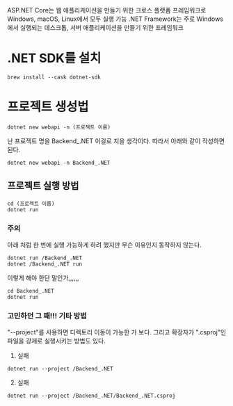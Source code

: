


ASP.NET Core는 웹 애플리케이션을 만들기 위한 크로스 플랫폼 프레임워크로 Windows, macOS, Linux에서 모두 실행 가능
.NET Framework는 주로 Windows에서 실행되는 데스크톱, 서버 애플리케이션을 만들기 위한 프레임워크



# .NET SDK를 설치
```
brew install --cask dotnet-sdk
```

# 프로젝트 생성법
```
dotnet new webapi -n (프로젝트 이름)
```
난 프로젝트 명을 Backend_.NET 이걸로 지을 생각이다. 따라서 아래와 같이 작성하면 된다.
```
dotnet new webapi -n Backend_.NET
```

## 프로젝트 실행 방법
```
cd (프로젝트 이름)
dotnet run
```
### 주의
아래 처럼 한 번에 실행 가능하게 하려 했지만 무슨 이유인지 동작하지 않는다.
```
dotnet run /Backend_.NET 
dotnet /Backend_.NET run
```

이렇게 해야 한단 말인가,,,,,,
```
cd Backend_.NET 
dotnet run
```

### 고민하던 그 때!!! 기타 방법
"--project"를 사용하면 디렉토리 이동이 가능한 가 보다. 그리고 확장자가 ".csproj"인 파일을 강제로 실행시키는 방법도 있다.

1. 실패
```
dotnet run --project /Backend_.NET
```

2. 실패
```
dotnet run --project /Backend_.NET/Backend_.NET.csproj
```
